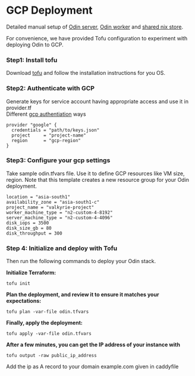 # GCP Deployment
Detailed manual setup of [Odin server](./server.md), [Odin worker](./worker.md) and [shared nix store](./shared_nix_store.md).  

For convenience, we have provided Tofu configuration to experiment with deploying Odin to GCP.

### Step1: Install tofu
Download [tofu](https://opentofu.org/docs/intro/install/) and follow the installation instructions for you OS.

### Step2: Authenticate with GCP
Generate keys for service account having appropriate access and use it in provider.tf  
Different [gcp authentiation](https://cloud.google.com/docs/terraform/authentication) ways
```
provider "google" {
  credentials = "path/to/keys.json"
  project     = "project-name"
  region      = "gcp-region"
}
```

### Step3: Configure your gcp settings
Take sample odin.tfvars file. Use it to define GCP resources like VM size, region. Note that this template creates a new resource group for your Odin deployment.
```
location = "asia-south1"
availability_zone = "asia-south1-c"
project_name = "valkyrie-project"
worker_machine_type = "n2-custom-4-8192"
server_machine_type = "n2-custom-4-4096"
disk_iops = 3500
disk_size_gb = 80
disk_throughput = 300
```

### Step 4: Initialize and deploy with Tofu
Then run the following commands to deploy your Odin stack.

**Initialize Terraform:**  
```
tofu init
```

**Plan the deployment, and review it to ensure it matches your expectations:**  
```
tofu plan -var-file odin.tfvars
```

**Finally, apply the deployment:**  
```
tofu apply -var-file odin.tfvars
```

**After a few minutes, you can get the IP address of your instance with**
```
tofu output -raw public_ip_address
```
Add the ip as A record to your domain example.com given in caddyfile